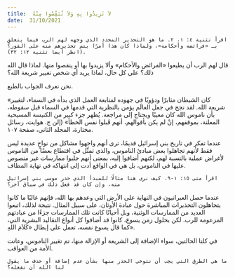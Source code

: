 ```yaml
---
title:  لاَ تَزِيدُوا بِهِ وَلاَ تُنَقِّصُوا مِنْهُ
date:  31/10/2021
---
```


`اقرأ تثنية ٤: ١، ٢. ما هو التحذير المحدد الذي وجهه لهم الرب فيما يتعلق بـ «فرائضه وأحكامه»، ولماذا كان هذا أمرًا يتم تحذيرهم منه على الفور؟ (انظر أيضا تثنية ١٢: ٣٢).`

قال لهم الرب أن يطيعوا «الفرائض والأحكام» وألا يزيدوا بها أو ينقصوا منها. لماذا قال الله ذلك؟ على كل حال، لماذا يريد أي شخص تغيير شريعة الله؟

نحن نعرف الجواب بالطبع.

«كان الشيطان مثابرًا ودؤوبًا في جهوده لمتابعة العمل الذي بدأه في السماء، لتغيير شريعة الله. لقد نجح في جعل العالَم يؤمن بالنظرية التي قدمها في السماء قبل سقوطه، بأن ناموس الله كان معيبًا ويحتاج إلى مراجعة. يُظهر جزء كبير من الكنيسة المسيحية المعلنة، بموقفهم، إنْ لم يكن بأقوالهم، أنهم قَبلوا نفس الخطأ» (إلن ج. هوايت، رسائل مختارة، المجلد الثاني، صفحة ١٠٧.

عندما تفكر في تاريخ بني إسرائيل قديمًا، ترى أنهم واجهوا مشاكل من نواحٍ عديدة ليس فقط لأنهم تجاهلوا بعض مبادئ الناموس، والذي تمثّل في اقتطاع بعضًا من الناموس لأغراض عملية بالنسبة لهم، لكنهم أضافوا إليه، بمعنى أنهم جلبوا ممارسات غير منصوص عليها في الناموس، بل هي في الواقع أدت إلى انتهاكه في نهاية المطاف.

`اقرأ متى ١٥: ١-٩. كيف نرى هنا مثالًا للمبدأ الذي حذر موسى بني إسرائيل منه، وإن كان قد فعل ذلك في سياق آخر؟`

عندما حصل العبرانيون في النهاية على الأرض التي وعدهم بها الله، فإنهم غالبًا ما كانوا يتجاهلون التحذيرات المباشرة حول عبادة الأوثان، على سبيل المثال. نتيجة لذلك، اتبعوا العديد من الممارسات الوثنية، وبل أحيانًا كانت تلك الممارسات جزءًا من عبادتهم المزعومة للرب. لكن بحلول زمن يسوع، كانوا قد أضافوا كل أنواع التقاليد البشرية التي، كما قال يسوع نفسه، تعمل على إبطال «كَلاَمَ اللهِ».

في كلتا الحالتين، سواء الإضافة إلى الشريعة أو الإزالة منها، تم تغيير الناموس، وعانت الأمة من العواقب.

`ما هي الطرق التي يجب أن نتوخى الحذر منها بشأن عدم إضافة أو حذف ما يقول لنا الله أن نفعله؟`